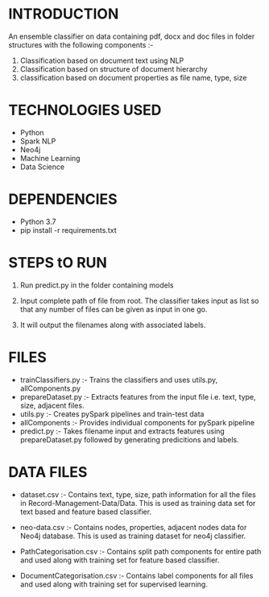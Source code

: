 # INTRODUCTION

An ensemble classifier on data containing pdf, docx and doc files in folder structures with the following components :-
1. Classification based on document text using NLP
2. Classification based on structure of document hierarchy
3. classification based on document properties as file name, type, size


# TECHNOLOGIES USED

- Python
- Spark NLP
- Neo4j
- Machine Learning
- Data Science


# DEPENDENCIES

- Python 3.7
- pip install -r requirements.txt



# STEPS tO RUN

1. Run predict.py in the folder containing models

2. Input complete path of file from root. The classifier takes input as list so that any number of files can be given as input in one go. 

3. It will output the filenames along with associated labels.


# FILES

- trainClassifiers.py :- Trains the classifiers and uses utils.py, allComponents.py
- prepareDataset.py :- Extracts features from the input file i.e. text, type, size, adjacent files.
- utils.py :- Creates pySpark pipelines and train-test data
- allComponents :- Provides individual components for pySpark pipeline
- predict.py :- Takes filename input and extracts features using prepareDataset.py followed by generating predicitions and labels. 


# DATA FILES

 - dataset.csv :- Contains text, type, size, path information for all the files in Record-Management-Data/Data. This is used as training data set for text based  and feature based classifier.
 
 - neo-data.csv :- Contains nodes, properties, adjacent nodes data for Neo4j database. This is used as training dataset for neo4j classifier.
 
 - PathCategorisation.csv :- Contains split path components for entire path and used along with training set for feature based classifier.
 
 - DocumentCategorisation.csv :- Contains label components for all files and used along with training set for supervised learning.


